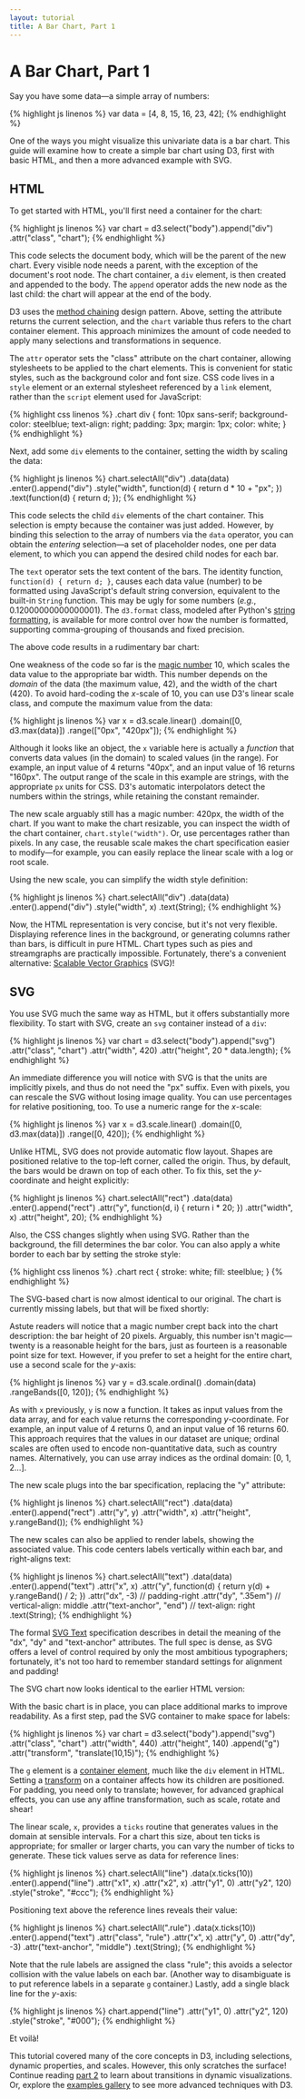 ```yaml
---
layout: tutorial
title: A Bar Chart, Part 1
---
```


# A Bar Chart, Part 1

<style type="text/css">

.chart {
  margin-left: 42px;
  font: 10px sans-serif;
  shape-rendering: crispEdges;
}

.chart div {
  background-color: steelblue;
  text-align: right;
  padding: 3px;
  margin: 1px;
  color: white;
}

.chart rect {
  stroke: white;
  fill: steelblue;
}

.chart text.bar {
  fill: white;
}

</style>

Say you have some data—a simple array of numbers:

{% highlight js linenos %}
var data = [4, 8, 15, 16, 23, 42];
{% endhighlight %}

<script type="text/javascript">
var data = [4, 8, 15, 16, 23, 42];
</script>

One of the ways you might visualize this univariate data is a bar chart. This
guide will examine how to create a simple bar chart using D3, first with basic
HTML, and then a more advanced example with SVG.

## HTML

To get started with HTML, you'll first need a container for the chart:

{% highlight js linenos %}
var chart = d3.select("body").append("div")
    .attr("class", "chart");
{% endhighlight %}

This code selects the document body, which will be the parent of the new chart.
Every visible node needs a parent, with the exception of the document's root
node. The chart container, a `div` element, is then created and appended to the
body. The `append` operator adds the new node as the last child: the chart will
appear at the end of the body.

D3 uses the [method chaining](http://en.wikipedia.org/wiki/Method_chaining)
design pattern. Above, setting the attribute returns the current selection, and
the `chart` variable thus refers to the chart container element. This approach
minimizes the amount of code needed to apply many selections and transformations
in sequence.

The `attr` operator sets the "class" attribute on the chart container, allowing
stylesheets to be applied to the chart elements. This is convenient for static
styles, such as the background color and font size. CSS code lives in a `style`
element or an external stylesheet referenced by a `link` element, rather than
the `script` element used for JavaScript:

{% highlight css linenos %}
.chart div {
  font: 10px sans-serif;
  background-color: steelblue;
  text-align: right;
  padding: 3px;
  margin: 1px;
  color: white;
}
{% endhighlight %}

Next, add some `div` elements to the container, setting the width by scaling the
data:

{% highlight js linenos %}
chart.selectAll("div")
    .data(data)
  .enter().append("div")
    .style("width", function(d) { return d * 10 + "px"; })
    .text(function(d) { return d; });
{% endhighlight %}

This code selects the child `div` elements of the chart container. This
selection is empty because the container was just added. However, by binding
this selection to the array of numbers via the `data` operator, you can obtain
the *entering* selection—a set of placeholder nodes, one per data element, to
which you can append the desired child nodes for each bar.

The `text` operator sets the text content of the bars. The identity function,
`function(d) { return d; }`, causes each data value (number) to be formatted
using JavaScript's default string conversion, equivalent to the built-in
`String` function. This may be ugly for some numbers (*e.g.*,
0.12000000000000001). The `d3.format` class, modeled after Python's [string
formatting](http://docs.python.org/library/stdtypes.html#string-formatting), is
available for more control over how the number is formatted, supporting
comma-grouping of thousands and fixed precision.

The above code results in a rudimentary bar chart:

<script type="text/javascript">
d3.select(".content").append("div")
    .attr("class", "chart")
  .selectAll("div")
    .data(data)
  .enter().append("div")
    .style("width", function(d) { return d * 10 + "px"; })
    .text(function(d) { return d; });
</script>

One weakness of the code so far is the [magic number][1] 10, which scales the
data value to the appropriate bar width. This number depends on the *domain* of
the data (the maximum value, 42), and the width of the chart (420). To avoid
hard-coding the *x*-scale of 10, you can use D3's linear scale class, and
compute the maximum value from the data:

[1]: http://en.wikipedia.org/wiki/Magic_number_(programming)#Unnamed_numerical_constants

{% highlight js linenos %}
var x = d3.scale.linear()
    .domain([0, d3.max(data)])
    .range(["0px", "420px"]);
{% endhighlight %}

<script type="text/javascript">
var x = d3.scale.linear()
    .domain([0, d3.max(data)])
    .range(["0px", "420px"]);
</script>

Although it looks like an object, the `x` variable here is actually a *function*
that converts data values (in the domain) to scaled values (in the range). For
example, an input value of 4 returns "40px", and an input value of 16 returns
"160px". The output range of the scale in this example are strings, with the
appropriate `px` units for CSS. D3's automatic interpolators detect the numbers
within the strings, while retaining the constant remainder.

The new scale arguably still has a magic number: 420px, the width of the chart.
If you want to make the chart resizable, you can inspect the width of the chart
container, `chart.style("width")`. Or, use percentages rather than pixels. In
any case, the reusable scale makes the chart specification easier to modify—for
example, you can easily replace the linear scale with a log or root scale.

Using the new scale, you can simplify the width style definition:

{% highlight js linenos %}
chart.selectAll("div")
    .data(data)
  .enter().append("div")
    .style("width", x)
    .text(String);
{% endhighlight %}

Now, the HTML representation is very concise, but it's not very flexible.
Displaying reference lines in the background, or generating columns rather than
bars, is difficult in pure HTML. Chart types such as pies and streamgraphs are
practically impossible. Fortunately, there's a convenient alternative: [Scalable
Vector Graphics](http://en.wikipedia.org/wiki/Scalable_Vector_Graphics) (SVG)!

## SVG

You use SVG much the same way as HTML, but it offers substantially more
flexibility. To start with SVG, create an `svg` container instead of a
`div`:

{% highlight js linenos %}
var chart = d3.select("body").append("svg")
    .attr("class", "chart")
    .attr("width", 420)
    .attr("height", 20 * data.length);
{% endhighlight %}

An immediate difference you will notice with SVG is that the units are
implicitly pixels, and thus do not need the "px" suffix. Even with pixels, you
can rescale the SVG without losing image quality. You can use percentages for
relative positioning, too. To use a numeric range for the *x*-scale:

{% highlight js linenos %}
var x = d3.scale.linear()
    .domain([0, d3.max(data)])
    .range([0, 420]);
{% endhighlight %}

<script type="text/javascript">
var x = d3.scale.linear()
    .domain([0, d3.max(data)])
    .range([0, 420]);
</script>

Unlike HTML, SVG does not provide automatic flow layout. Shapes are positioned
relative to the top-left corner, called the origin. Thus, by default, the bars
would be drawn on top of each other. To fix this, set the *y*-coordinate and
height explicitly:

{% highlight js linenos %}
chart.selectAll("rect")
    .data(data)
  .enter().append("rect")
    .attr("y", function(d, i) { return i * 20; })
    .attr("width", x)
    .attr("height", 20);
{% endhighlight %}

Also, the CSS changes slightly when using SVG. Rather than the background, the
fill determines the bar color. You can also apply a white border to each bar by
setting the stroke style:

{% highlight css linenos %}
.chart rect {
  stroke: white;
  fill: steelblue;
}
{% endhighlight %}

The SVG-based chart is now almost identical to our original. The chart is
currently missing labels, but that will be fixed shortly:

<script type="text/javascript">
d3.select(".content").append("svg")
    .attr("class", "chart")
    .attr("width", 420)
    .attr("height", 20 * data.length)
  .selectAll("rect")
    .data(data)
  .enter().append("rect")
    .attr("y", function(d, i) { return i * 20; })
    .attr("width", x)
    .attr("height", 20);
</script>

Astute readers will notice that a magic number crept back into the chart
description: the bar height of 20 pixels. Arguably, this number isn't
magic—twenty is a reasonable height for the bars, just as fourteen is a
reasonable point size for text. However, if you prefer to set a height for the
entire chart, use a second scale for the *y*-axis:

{% highlight js linenos %}
var y = d3.scale.ordinal()
    .domain(data)
    .rangeBands([0, 120]);
{% endhighlight %}

<script type="text/javascript">
var y = d3.scale.ordinal()
    .domain(data)
    .rangeBands([0, 120]);
</script>

As with `x` previously, `y` is now a function. It takes as input values from the
data array, and for each value returns the corresponding *y*-coordinate. For
example, an input value of 4 returns 0, and an input value of 16 returns 60.
This approach requires that the values in our dataset are unique; ordinal scales
are often used to encode non-quantitative data, such as country names.
Alternatively, you can use array indices as the ordinal domain: \[0, 1, 2…\].

The new scale plugs into the bar specification, replacing the "y" attribute:

{% highlight js linenos %}
chart.selectAll("rect")
    .data(data)
  .enter().append("rect")
    .attr("y", y)
    .attr("width", x)
    .attr("height", y.rangeBand());
{% endhighlight %}

The new scales can also be applied to render labels, showing the associated
value. This code centers labels vertically within each bar, and right-aligns
text:

{% highlight js linenos %}
chart.selectAll("text")
    .data(data)
  .enter().append("text")
    .attr("x", x)
    .attr("y", function(d) { return y(d) + y.rangeBand() / 2; })
    .attr("dx", -3) // padding-right
    .attr("dy", ".35em") // vertical-align: middle
    .attr("text-anchor", "end") // text-align: right
    .text(String);
{% endhighlight %}

The formal [SVG Text](http://www.w3.org/TR/SVG/text.html) specification
describes in detail the meaning of the "dx", "dy" and "text-anchor" attributes.
The full spec is dense, as SVG offers a level of control required by only the
most ambitious typographers; fortunately, it's not too hard to remember standard
settings for alignment and padding!

The SVG chart now looks identical to the earlier HTML version:

<script type="text/javascript">
var chart = d3.select(".content").append("svg")
    .attr("class", "chart")
    .attr("width", 420)
    .attr("height", 120);

chart.selectAll("rect")
    .data(data)
  .enter().append("rect")
    .attr("y", y)
    .attr("width", x)
    .attr("height", y.rangeBand());

chart.selectAll("text")
    .data(data)
  .enter().append("text")
    .attr("class", "bar")
    .attr("x", x)
    .attr("y", function(d) { return y(d) + y.rangeBand() / 2; })
    .attr("dx", -3)
    .attr("dy", ".35em")
    .attr("text-anchor", "end")
    .text(String);
</script>

With the basic chart is in place, you can place additional marks to improve
readability. As a first step, pad the SVG container to make space for labels:

{% highlight js linenos %}
var chart = d3.select("body").append("svg")
    .attr("class", "chart")
    .attr("width", 440)
    .attr("height", 140)
  .append("g")
    .attr("transform", "translate(10,15)");
{% endhighlight %}

The `g` element is a [container
element](http://www.w3.org/TR/SVG/struct.html), much like the `div` element in
HTML. Setting a
[transform](http://www.w3.org/TR/SVG/coords.html#TransformAttribute) on a
container affects how its children are positioned. For padding, you need only to
translate; however, for advanced graphical effects, you can use any affine
transformation, such as scale, rotate and shear!

The linear scale, `x`, provides a `ticks` routine that generates values in the
domain at sensible intervals. For a chart this size, about ten ticks is
appropriate; for smaller or larger charts, you can vary the number of ticks to
generate. These tick values serve as data for reference lines:

{% highlight js linenos %}
chart.selectAll("line")
    .data(x.ticks(10))
  .enter().append("line")
    .attr("x1", x)
    .attr("x2", x)
    .attr("y1", 0)
    .attr("y2", 120)
    .style("stroke", "#ccc");
{% endhighlight %}

Positioning text above the reference lines reveals their value:

{% highlight js linenos %}
chart.selectAll(".rule")
    .data(x.ticks(10))
  .enter().append("text")
    .attr("class", "rule")
    .attr("x", x)
    .attr("y", 0)
    .attr("dy", -3)
    .attr("text-anchor", "middle")
    .text(String);
{% endhighlight %}

Note that the rule labels are assigned the class "rule"; this avoids a selector
collision with the value labels on each bar. (Another way to disambiguate is to
put reference labels in a separate `g` container.) Lastly, add a single black
line for the *y*-axis:

{% highlight js linenos %}
chart.append("line")
    .attr("y1", 0)
    .attr("y2", 120)
    .style("stroke", "#000");
{% endhighlight %}

Et voilà!

<script type="text/javascript">
var chart = d3.select(".content").append("svg")
    .attr("class", "chart")
    .attr("width", 440)
    .attr("height", 140)
    .style("margin-left", "32px") // Tweak alignment…
  .append("g")
    .attr("transform", "translate(10,15)");

chart.selectAll("line")
    .data(x.ticks(10))
  .enter().append("line")
    .attr("x1", x)
    .attr("x2", x)
    .attr("y1", 0)
    .attr("y2", 120)
    .style("stroke", "#ccc");

chart.selectAll(".rule")
    .data(x.ticks(10))
  .enter().append("text")
    .attr("class", "rule")
    .attr("x", x)
    .attr("y", 0)
    .attr("dy", -3)
    .attr("text-anchor", "middle")
    .text(String);

chart.selectAll("rect")
    .data(data)
  .enter().append("rect")
    .attr("y", y)
    .attr("width", x)
    .attr("height", y.rangeBand());

chart.selectAll(".bar")
    .data(data)
  .enter().append("text")
    .attr("class", "bar")
    .attr("x", x)
    .attr("y", function(d) { return y(d) + y.rangeBand() / 2; })
    .attr("dx", -3)
    .attr("dy", ".35em")
    .attr("text-anchor", "end")
    .text(String);

chart.append("line")
    .attr("y1", 0)
    .attr("y2", 120)
    .style("stroke", "#000");
</script>

This tutorial covered many of the core concepts in D3, including selections,
dynamic properties, and scales. However, this only scratches the surface!
Continue reading [part 2](bar-2.html) to learn about transitions in dynamic
visualizations. Or, explore the [examples gallery](../ex/) to see more advanced
techniques with D3.
